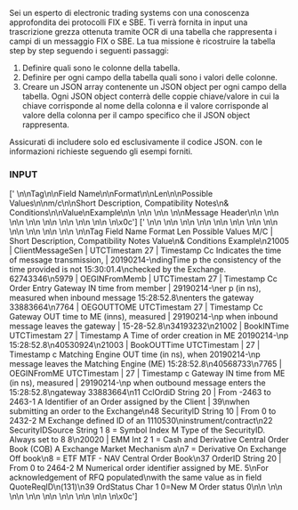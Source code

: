 Sei un esperto di electronic trading systems con una conoscenza approfondita dei protocolli FIX e SBE. Ti verrà fornita in input una trascrizione grezza ottenuta tramite OCR di una tabella che rappresenta i campi di un messaggio FIX o SBE. La tua missione è ricostruire la tabella step by step seguendo i seguenti passaggi:
1. Definire quali sono le colonne della tabella.
2. Definire per ogni campo della tabella quali sono i valori delle colonne.
3. Creare un JSON array contenente un JSON object per ogni campo della tabella. Ogni JSON object conterrà delle coppie chiave/valore in cui la chiave corrisponde al nome della colonna e il valore corrisponde al valore della colonna per il campo specifico che il JSON object rappresenta.

Assicurati di includere solo ed esclusivamente il codice JSON. con le informazioni richieste seguendo gli esempi forniti.

### INPUT ###

[' \n\nTag\n\nField Name\n\nFormat\n\nLen\n\nPossible Values\n\nm/c\n\nShort Description, Compatibility Notes\n& Conditions\n\nValue\nExample\n\n \n\n \n\n \n\nMessage Header\n\n \n\n \n\n \n\n \n\n \n\n \n\n \n\n \n\x0c']
[' \n\n \n\n \n\n \n\n \n\n \n\n \n\n \n\n \n\n \n\n \n\n \n\n \n\nTag Field Name Format Len Possible Values M/C | Short Description, Compatibility Notes Value\n& Conditions Example\n21005 | ClientMessageSen | UTCTimestam 27 | Timestamp Cc Indicates the time of message transmission, | 20190214-\ndingTime p the consistency of the time provided is not 15:30:01.4\nchecked by the Exchange. 62743346\n5979 | OEGINFromMemb | UTCTimestam 27 | Timestamp Cc Order Entry Gateway IN time from member | 29190214-\ner p (in ns), measured when inbound message 15:28:52.8\nenters the gateway 33883664\n7764 | OEGOUTTOME UTCTimestam 27 | Timestamp Cc Gateway OUT time to ME (inns), measured | 29190214-\np when inbound message leaves the gateway | 15-28-52.8\n34193232\n21002 | BookINTime UTCTimestam 27 | Timestamp A Time of order creation in ME 20190214-\np 15:28:52.8\n40530924\n21003 | BookOUTTime UTCTimestam | 27 | Timestamp c Matching Engine OUT time (in ns), when 20190214-\np message leaves the Matching Engine (ME) 15:28:52.8\n40568733\n7765 | OEGINFromME UTCTimestam | 27 | Timestamp c Gateway IN time from ME (in ns), measured | 29190214-\np when outbound message enters the 15:28:52.8\ngateway 33883664\n11 CclOrdiD String 20 | From -2463 to 2463-1 A Identifier of an Order assigned by the Client | 39\nwhen submitting an order to the Exchange\n48 SecuritylD String 10 | From 0 to 2432-2 M Exchange defined ID of an 1110530\ninstrument/contract\n22 SecurityIDSource String 1 8 = Symbol Index M Type of the SecurityID. Always set to 8 8\n20020 | EMM Int 2 1 = Cash and Derivative Central Order Book (COB) A Exchange Market Mechanism a\n7 = Derivative On Exchange Off book\n8 = ETF MTF - NAV Central Order Book\n37 OrderID String 20 | From 0 to 2464-2 M Numerical order identifier assigned by ME. 5\nFor acknowledgement of RFQ populated\nwith the same value as in field QuoteReqID\n(131)\n39 OrdStatus Char 1 0=New M Order status 0\n\n \n\n \n\n \n\n \n\n \n\n \n\n \n\n \n\x0c']
